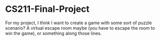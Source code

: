 # CS211-Final-Project

For my project, I think I want to create a game with some sort of puzzle scenario? A virtual escape room maybe (you have to escape the room to win the game), or something along those lines.
